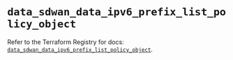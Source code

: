 # `data_sdwan_data_ipv6_prefix_list_policy_object`

Refer to the Terraform Registry for docs: [`data_sdwan_data_ipv6_prefix_list_policy_object`](https://registry.terraform.io/providers/ciscodevnet/sdwan/0.8.0/docs/data-sources/data_ipv6_prefix_list_policy_object).
